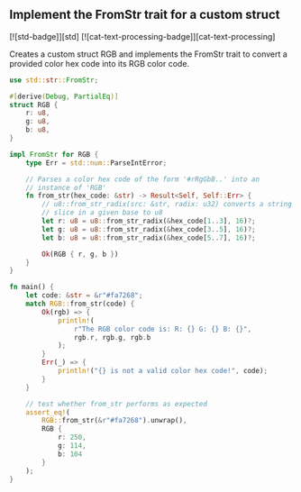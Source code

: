 ## Implement the FromStr trait for a custom struct

[![std-badge]][std] [![cat-text-processing-badge]][cat-text-processing]

Creates a custom struct RGB and implements the FromStr trait to convert a provided color hex code into its RGB color code.

```rust
use std::str::FromStr;

#[derive(Debug, PartialEq)]
struct RGB {
    r: u8,
    g: u8,
    b: u8,
}

impl FromStr for RGB {
    type Err = std::num::ParseIntError;

    // Parses a color hex code of the form '#rRgGbB..' into an
    // instance of 'RGB'
    fn from_str(hex_code: &str) -> Result<Self, Self::Err> {
        // u8::from_str_radix(src: &str, radix: u32) converts a string
        // slice in a given base to u8
        let r: u8 = u8::from_str_radix(&hex_code[1..3], 16)?;
        let g: u8 = u8::from_str_radix(&hex_code[3..5], 16)?;
        let b: u8 = u8::from_str_radix(&hex_code[5..7], 16)?;

        Ok(RGB { r, g, b })
    }
}

fn main() {
    let code: &str = &r"#fa7268";
    match RGB::from_str(code) {
        Ok(rgb) => {
            println!(
                r"The RGB color code is: R: {} G: {} B: {}",
                rgb.r, rgb.g, rgb.b
            );
        }
        Err(_) => {
            println!("{} is not a valid color hex code!", code);
        }
    }

    // test whether from_str performs as expected
    assert_eq!(
        RGB::from_str(&r"#fa7268").unwrap(),
        RGB {
            r: 250,
            g: 114,
            b: 104
        }
    );
}
```
